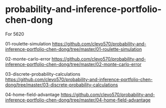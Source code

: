 # probability-and-inference-portfolio-chen-dong
For 5620

01-roulette-simulation
https://github.com/clevo570/probability-and-inference-portfolio-chen-dong/tree/master/01-roulette-simulation

02-monte-carlo-error
https://github.com/clevo570/probability-and-inference-portfolio-chen-dong/tree/master/02-monte-carlo-error

03-discrete-probability-calculations
https://github.com/clevo570/probability-and-inference-portfolio-chen-dong/tree/master/03-discrete-probability-calculations

04-home-field-advantage
https://github.com/clevo570/probability-and-inference-portfolio-chen-dong/tree/master/04-home-field-advantage
